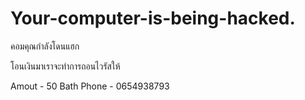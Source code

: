 # Your-computer-is-being-hacked.
คอมคุณกำลังโดนแฮก

โอนเงินมาเราจะทำการถอนไวรัสให้

Amout - 50 Bath
Phone - 0654938793
